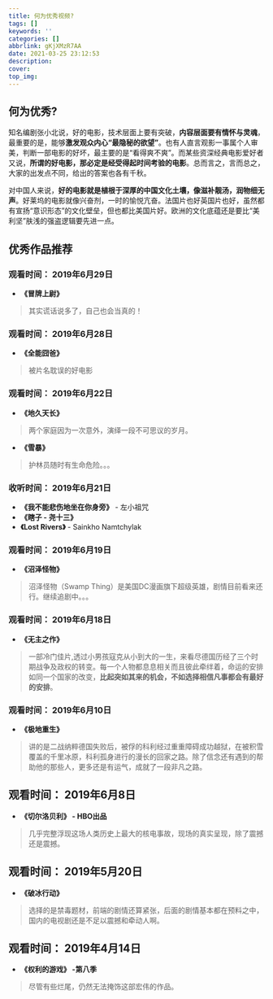 ```yaml
---
title: 何为优秀视频?
tags: []
keywords: ''
categories: []
abbrlink: gKjXMzR7AA
date: 2021-03-25 23:12:53
description:
cover:
top_img:
---
```


## 何为优秀?

知名编剧张小北说，好的电影，技术层面上要有突破，**内容层面要有情怀与灵魂**，最重要的是，能够**激发观众内心“最隐秘的欲望”**。也有人直言观影一事属个人审美，判断一部电影的好坏，最主要的是“看得爽不爽”。而某些资深经典电影爱好者又说，**所谓的好电影，那必定是经受得起时间考验的电影**。总而言之，言而总之，大家的出发点不同，给出的答案也各有千秋。

对中国人来说，**好的电影就是植根于深厚的中国文化土壤，像滋补靓汤，润物细无声**。好莱坞的电影就像兴奋剂，一时的愉悦亢奋。法国片也好英国片也好，虽然都有宣扬“意识形态”的文化壁垒，但也都比美国片好。欧洲的文化底蕴还是要比“美利坚”肤浅的强盗逻辑要先进一点。

## 优秀作品推荐

### 观看时间： 2019年6月29日

- **《冒牌上尉》**

> 其实谎话说多了，自己也会当真的！

### 观看时间： 2019年6月28日

- **《全能囧爸》**

> 被片名耽误的好电影

### 观看时间： 2019年6月22日

- **《地久天长》**  

> 两个家庭因为一次意外，演绎一段不可思议的岁月。

- **《雪暴》**

> 护林员随时有生命危险。。。

### 收听时间： 2019年6月21日

- **《我不能悲伤地坐在你身旁》** - 左小祖咒
- **《瞎子 - 尧十三》**
- **《Lost Rivers》**  - Sainkho Namtchylak

### 观看时间： 2019年6月19日

- **《沼泽怪物》**

> 沼泽怪物（Swamp Thing）是美国DC漫画旗下超级英雄，剧情目前看来还行。继续追剧中。。。

### 观看时间： 2019年6月18日

- **《无主之作》**

> 一部冷门佳片,透过小男孩寇克从小到大的一生，来看尽德国历经了三个时期战争及政权的转变。每一个人物都息息相关而且彼此牵绊着，命运的安排如同一个国家的改变，**比起突如其来的机会，不如选择相信凡事都会有最好的安排**。

### 观看时间： 2019年6月10日

- **《极地重生》**

> 讲的是二战纳粹德国失败后，被俘的科利经过重重障碍成功越狱，在被积雪覆盖的千里冰原，科利孤身进行的漫长的回家之路。除了信念还有遇到的帮助他的那些人，更多还是有运气，成就了一段非凡之路。

## 观看时间： 2019年6月8日

- **《切尔洛贝利》 - HBO出品**

> 几乎完整浮现这场人类历史上最大的核电事故，现场的真实呈现，除了震撼还是震撼。

## 观看时间： 2019年5月20日

- **《破冰行动》**

> 选择的是禁毒题材，前端的剧情还算紧张，后面的剧情基本都在预料之中，国内的电视剧还是不足以震撼和牵动人啊。

## 观看时间： 2019年4月14日

- **《权利的游戏》 -第八季**

> 尽管有些烂尾，仍然无法掩饰这部宏伟的作品。
